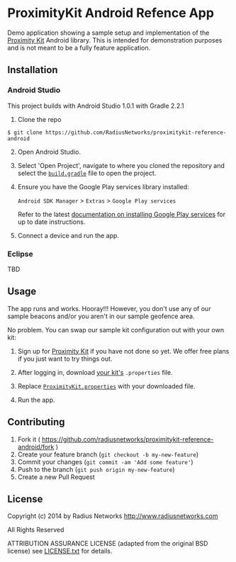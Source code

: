 # ProximityKit Android Refence App

Demo application showing a sample setup and implementation of the [Proximity
Kit](https://proximitykit.radiusnetworks.com) Android library. This is intended
for demonstration purposes and is not meant to be a fully feature application.

## Installation

### Android Studio

This project builds with Android Studio 1.0.1 with Gradle 2.2.1

1. Clone the repo

  ```console
  $ git clone https://github.com/RadiusNetworks/proximitykit-reference-android
  ```

2. Open Android Studio.

3. Select 'Open Project', navigate to where you cloned the repository and
   select the [`build.gradle`](build.gradle) file to open the project.

4. Ensure you have the Google Play services library installed:

   `Android SDK Manager` > `Extras` > `Google Play services`

   Refer to the latest [documentation on installing Google Play
   services](https://developer.android.com/google/play-services/setup.html) for
   up to date instructions.

5. Connect a device and run the app.

### Eclipse

TBD

## Usage

The app runs and works. Hooray!!! However, you don't use any of our sample
beacons and/or you aren't in our sample geofence area.

No problem. You can swap our sample kit configuration out with your own kit:

1. Sign up for [Proximity Kit](https://proximitykit.radiusnetworks.com/plans)
   if you have not done so yet. We offer free plans if you just want to try
   things out.

2. After logging in, download [your kit's](https://proximitykit.radiusnetworks.com/kits)
   `.properties` file.

3. Replace [`ProximityKit.properties`](AndroidProximityKitReference/src/main/resources/ProximityKit.properties)
   with your downloaded file.

4. Run the app.

## Contributing

1. Fork it ( https://github.com/radiusnetworks/proximitykit-reference-android/fork )
2. Create your feature branch (`git checkout -b my-new-feature`)
3. Commit your changes (`git commit -am 'Add some feature'`)
4. Push to the branch (`git push origin my-new-feature`)
5. Create a new Pull Request

## License

Copyright (c) 2014 by Radius Networks
http://www.radiusnetworks.com

All Rights Reserved

ATTRIBUTION ASSURANCE LICENSE (adapted from the original BSD license) see
[LICENSE.txt](LICENSE.txt) for details.
